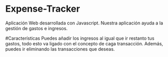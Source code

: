 # Expense-Tracker
Aplicación Web desarrollada con Javascript. Nuestra aplicación  ayuda a la gestión de gastos e ingresos.

#Características
Puedes añadir los ingresos al igual que ir restanto tus gastos, todo esto va ligado con el concepto de caga transacción. Además, puedes ir eliminando
las transacciones que deseas.
